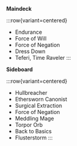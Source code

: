 **Maindeck**

:::row{variant=centered}
- Endurance
- Force of Will
- Force of Negation
- Dress Down
- Teferi, Time Raveler
:::

**Sideboard**

:::row{variant=centered}
- Hullbreacher
- Ethersworn Canonist
- Surgical Extraction
- Force of Negation
- Meddling Mage
- Torpor Orb
- Back to Basics
- Flusterstorm
:::
